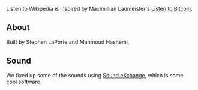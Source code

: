 Listen to Wikipedia is inspired by Maximillian Laumeister's [Listen to Bitcoin](http://www.bitlisten.com/). 

## About

Built by Stephen LaPorte and Mahmoud Hashemi.

## Sound

We fixed up some of the sounds using [Sound eXchange](http://sox.sourceforge.net/Docs/Documentation), which is some cool software.
